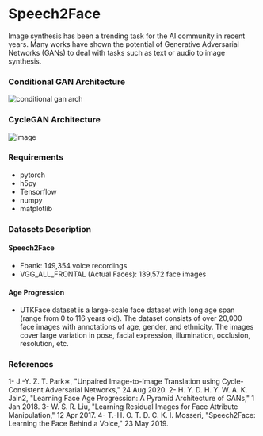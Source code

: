 # Speech2Face
Image synthesis has been a trending task for the AI community in recent years.
Many works have shown the potential of Generative Adversarial Networks (GANs) 
to deal with tasks such as text or audio to image synthesis.

### Conditional GAN Architecture
![conditional gan arch](https://user-images.githubusercontent.com/53131422/132605384-870fd71a-13c3-4cc6-91cb-308ad54884c5.jpg)
### CycleGAN Architecture
![image](https://user-images.githubusercontent.com/53131422/132605405-6b64e02d-a764-4e75-82fa-011650bc869c.png)
### Requirements
* pytorch
* h5py
* Tensorflow
* numpy
* matplotlib

### Datasets Description
#### Speech2Face
* Fbank: 149,354 voice recordings
* VGG_ALL_FRONTAL (Actual Faces): 139,572 face images
#### Age Progression
* UTKFace dataset is a large-scale face dataset with long age span (range from 0 to 116 years old).
The dataset consists of over 20,000 face images with annotations of age, gender, and ethnicity.
The images cover large variation in pose, facial expression, illumination, occlusion, resolution,
etc.
### References
1- J.-Y. Z. T. Park∗, "Unpaired Image-to-Image Translation using Cycle-Consistent Adversarial Networks," 24 Aug 2020. 
2- H. Y. D. H. Y. W. A. K. Jain2, "Learning Face Age Progression: A Pyramid Architecture of GANs," 1 Jan 2018. 
3- W. S. R. Liu, "Learning Residual Images for Face Attribute Manipulation," 12 Apr 2017. 
4- T.-H. O. T. D. C. K. I. Mosseri, "Speech2Face: Learning the Face Behind a Voice," 23 May 2019. 
